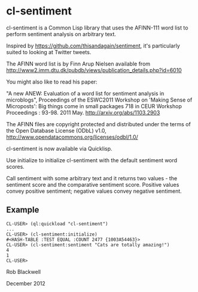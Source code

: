 cl-sentiment
============

cl-sentiment is a Common Lisp library that uses the AFINN-111 word list
to perform sentiment analysis on arbitrary text.

Inspired by https://github.com/thisandagain/sentiment, it's
particularly suited to looking at Twitter tweets.

The AFINN word list is by Finn Arup Nielsen available from
http://www2.imm.dtu.dk/pubdb/views/publication_details.php?id=6010

You might also like to read his paper:

"A new ANEW: Evaluation of a word list for sentiment analysis in
microblogs", Proceedings of the ESWC2011 Workshop on 'Making Sense of
Microposts': Big things come in small packages 718 in CEUR Workshop
Proceedings : 93-98. 2011 May.  http://arxiv.org/abs/1103.2903

The AFINN files are copyright protected and distributed under the
terms of the Open Database License (ODbL) v1.0,
http://www.opendatacommons.org/licenses/odbl/1.0/

cl-sentiment is now available via Quicklisp.

Use initialize to initialize cl-sentiment with the default sentiment
word scores.

Call sentiment with some arbitrary text and it returns two values -
the sentiment score and the comparative sentiment score. Positive
values convey positive sentiment; negative values convey negative
sentiment.

Example
-------

	CL-USER> (ql:quickload "cl-sentiment")
	...
	CL-USER> (cl-sentiment:initialize)
	#<HASH-TABLE :TEST EQUAL :COUNT 2477 {1003A54463}>
	CL-USER> (cl-sentiment:sentiment "Cats are totally amazing!")
	4
	1
	CL-USER> 

Rob Blackwell

December 2012
